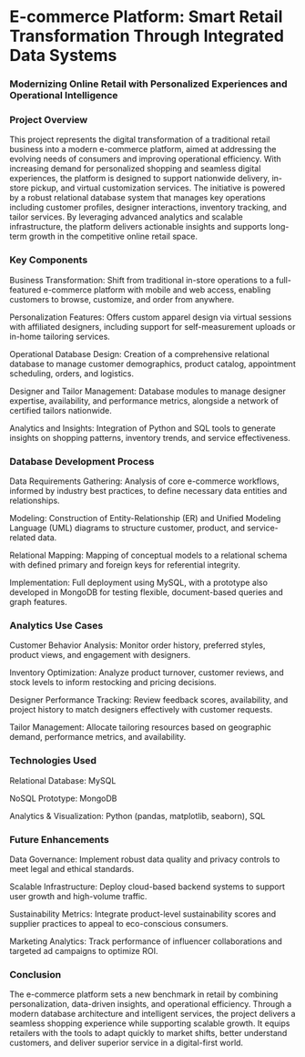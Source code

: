 # E-commerce Platform: Smart Retail Transformation Through Integrated Data Systems
### Modernizing Online Retail with Personalized Experiences and Operational Intelligence

### Project Overview
This project represents the digital transformation of a traditional retail business into a modern e-commerce platform, aimed at addressing the evolving needs of consumers and improving operational efficiency. With increasing demand for personalized shopping and seamless digital experiences, the platform is designed to support nationwide delivery, in-store pickup, and virtual customization services. The initiative is powered by a robust relational database system that manages key operations including customer profiles, designer interactions, inventory tracking, and tailor services. By leveraging advanced analytics and scalable infrastructure, the platform delivers actionable insights and supports long-term growth in the competitive online retail space.

### Key Components
Business Transformation: Shift from traditional in-store operations to a full-featured e-commerce platform with mobile and web access, enabling customers to browse, customize, and order from anywhere.

Personalization Features: Offers custom apparel design via virtual sessions with affiliated designers, including support for self-measurement uploads or in-home tailoring services.

Operational Database Design: Creation of a comprehensive relational database to manage customer demographics, product catalog, appointment scheduling, orders, and logistics.

Designer and Tailor Management: Database modules to manage designer expertise, availability, and performance metrics, alongside a network of certified tailors nationwide.

Analytics and Insights: Integration of Python and SQL tools to generate insights on shopping patterns, inventory trends, and service effectiveness.

### Database Development Process
Data Requirements Gathering: Analysis of core e-commerce workflows, informed by industry best practices, to define necessary data entities and relationships.

Modeling: Construction of Entity-Relationship (ER) and Unified Modeling Language (UML) diagrams to structure customer, product, and service-related data.

Relational Mapping: Mapping of conceptual models to a relational schema with defined primary and foreign keys for referential integrity.

Implementation: Full deployment using MySQL, with a prototype also developed in MongoDB for testing flexible, document-based queries and graph features.

### Analytics Use Cases
Customer Behavior Analysis: Monitor order history, preferred styles, product views, and engagement with designers.

Inventory Optimization: Analyze product turnover, customer reviews, and stock levels to inform restocking and pricing decisions.

Designer Performance Tracking: Review feedback scores, availability, and project history to match designers effectively with customer requests.

Tailor Management: Allocate tailoring resources based on geographic demand, performance metrics, and availability.

### Technologies Used
Relational Database: MySQL

NoSQL Prototype: MongoDB

Analytics & Visualization: Python (pandas, matplotlib, seaborn), SQL



### Future Enhancements
Data Governance: Implement robust data quality and privacy controls to meet legal and ethical standards.

Scalable Infrastructure: Deploy cloud-based backend systems to support user growth and high-volume traffic.

Sustainability Metrics: Integrate product-level sustainability scores and supplier practices to appeal to eco-conscious consumers.

Marketing Analytics: Track performance of influencer collaborations and targeted ad campaigns to optimize ROI.

### Conclusion
The e-commerce platform sets a new benchmark in retail by combining personalization, data-driven insights, and operational efficiency. Through a modern database architecture and intelligent services, the project delivers a seamless shopping experience while supporting scalable growth. It equips retailers with the tools to adapt quickly to market shifts, better understand customers, and deliver superior service in a digital-first world.
